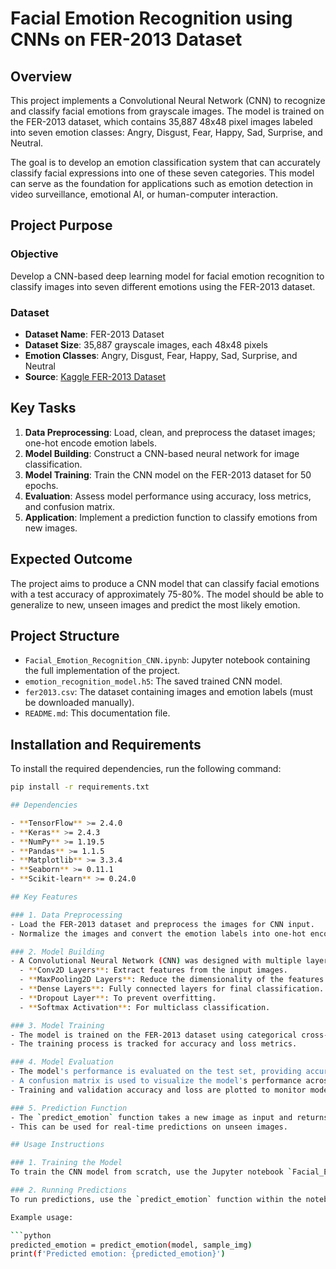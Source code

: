 
# Facial Emotion Recognition using CNNs on FER-2013 Dataset

## Overview

This project implements a Convolutional Neural Network (CNN) to recognize and classify facial emotions from grayscale images. The model is trained on the FER-2013 dataset, which contains 35,887 48x48 pixel images labeled into seven emotion classes: Angry, Disgust, Fear, Happy, Sad, Surprise, and Neutral.

The goal is to develop an emotion classification system that can accurately classify facial expressions into one of these seven categories. This model can serve as the foundation for applications such as emotion detection in video surveillance, emotional AI, or human-computer interaction.

## Project Purpose

### Objective

Develop a CNN-based deep learning model for facial emotion recognition to classify images into seven different emotions using the FER-2013 dataset.

### Dataset

- **Dataset Name**: FER-2013 Dataset
- **Dataset Size**: 35,887 grayscale images, each 48x48 pixels
- **Emotion Classes**: Angry, Disgust, Fear, Happy, Sad, Surprise, and Neutral
- **Source**: [Kaggle FER-2013 Dataset](https://www.kaggle.com/datasets/msambare/fer2013)

## Key Tasks

1. **Data Preprocessing**: Load, clean, and preprocess the dataset images; one-hot encode emotion labels.
2. **Model Building**: Construct a CNN-based neural network for image classification.
3. **Model Training**: Train the CNN model on the FER-2013 dataset for 50 epochs.
4. **Evaluation**: Assess model performance using accuracy, loss metrics, and confusion matrix.
5. **Application**: Implement a prediction function to classify emotions from new images.

## Expected Outcome

The project aims to produce a CNN model that can classify facial emotions with a test accuracy of approximately 75-80%. The model should be able to generalize to new, unseen images and predict the most likely emotion.

## Project Structure

- `Facial_Emotion_Recognition_CNN.ipynb`: Jupyter notebook containing the full implementation of the project.
- `emotion_recognition_model.h5`: The saved trained CNN model.
- `fer2013.csv`: The dataset containing images and emotion labels (must be downloaded manually).
- `README.md`: This documentation file.

## Installation and Requirements

To install the required dependencies, run the following command:

```bash
pip install -r requirements.txt

## Dependencies

- **TensorFlow** >= 2.4.0
- **Keras** >= 2.4.3
- **NumPy** >= 1.19.5
- **Pandas** >= 1.1.5
- **Matplotlib** >= 3.3.4
- **Seaborn** >= 0.11.1
- **Scikit-learn** >= 0.24.0

## Key Features

### 1. Data Preprocessing
- Load the FER-2013 dataset and preprocess the images for CNN input.
- Normalize the images and convert the emotion labels into one-hot encoded format.

### 2. Model Building
- A Convolutional Neural Network (CNN) was designed with multiple layers:
  - **Conv2D Layers**: Extract features from the input images.
  - **MaxPooling2D Layers**: Reduce the dimensionality of the features.
  - **Dense Layers**: Fully connected layers for final classification.
  - **Dropout Layer**: To prevent overfitting.
  - **Softmax Activation**: For multiclass classification.

### 3. Model Training
- The model is trained on the FER-2013 dataset using categorical cross-entropy as the loss function and Adam optimizer.
- The training process is tracked for accuracy and loss metrics.

### 4. Model Evaluation
- The model's performance is evaluated on the test set, providing accuracy and loss scores.
- A confusion matrix is used to visualize the model's performance across all emotion classes.
- Training and validation accuracy and loss are plotted to monitor model performance over time.

### 5. Prediction Function
- The `predict_emotion` function takes a new image as input and returns the predicted emotion label.
- This can be used for real-time predictions on unseen images.

## Usage Instructions

### 1. Training the Model
To train the CNN model from scratch, use the Jupyter notebook `Facial_Emotion_Recognition_CNN.ipynb`. After training, the model will be saved as `emotion_recognition_model.h5`.

### 2. Running Predictions
To run predictions, use the `predict_emotion` function within the notebook. This function takes an image as input and returns the predicted emotion.

Example usage:

```python
predicted_emotion = predict_emotion(model, sample_img)
print(f'Predicted emotion: {predicted_emotion}')